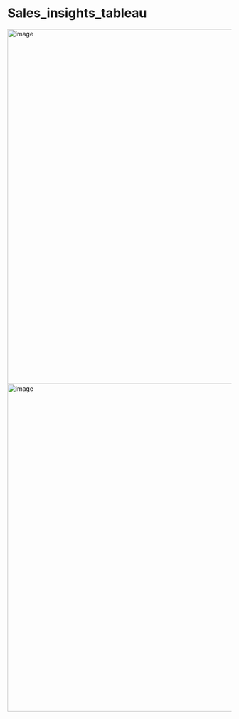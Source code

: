 # Sales_insights_tableau


<img width="796" alt="image" src="https://github.com/user-attachments/assets/a810dda9-8587-4fec-a238-df707ab8aa12" />



<img width="735" alt="image" src="https://github.com/user-attachments/assets/dfadf1f7-e454-49f6-9c03-952a7badc8fb" />
